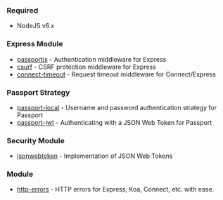 
### Required
- NodeJS v6.x


### Express Module
- [passportjs](https://github.com/jaredhanson/passport) - Authentication middleware for Express
- [csurf](https://github.com/expressjs/csurf) - CSRF protection middleware for Express
- [connect-timeout](https://github.com/expressjs/timeout) - Request timeout middleware for Connect/Express

### Passport Strategy
- [passport-local](https://github.com/jaredhanson/passport-local) - Username and password authentication strategy for Passport
- [passport-jwt](https://github.com/themikenicholson/passport-jwt) - Authenticating with a JSON Web Token for Passport

### Security Module
- [jsonwebtoken](https://github.com/auth0/node-jsonwebtoken) - Implementation of JSON Web Tokens


### Module
- [http-errors](https://github.com/jshttp/http-errors) - HTTP errors for Express, Koa, Connect, etc. with ease.
